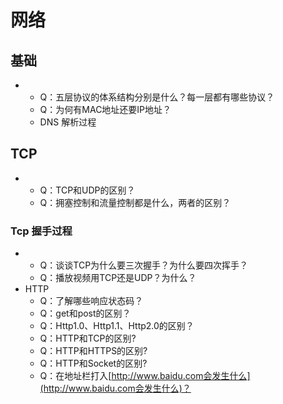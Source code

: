 # 网络

## 基础

* * Q：五层协议的体系结构分别是什么？每一层都有哪些协议？
  * Q：为何有MAC地址还要IP地址？
  * DNS 解析过程

## TCP

* * Q：TCP和UDP的区别？
  * Q：拥塞控制和流量控制都是什么，两者的区别？

### Tcp 握手过程

* * Q：谈谈TCP为什么要三次握手？为什么要四次挥手？
  * Q：播放视频用TCP还是UDP？为什么？
* HTTP
  * Q：了解哪些响应状态码？
  * Q：get和post的区别？
  * Q：Http1.0、Http1.1、Http2.0的区别？
  * Q：HTTP和TCP的区别?
  * Q：HTTP和HTTPS的区别?
  * Q：HTTP和Socket的区别?
  * Q：在地址栏打入[http://www.baidu.com会发生什么](http://www.baidu.com会发生什么)？

